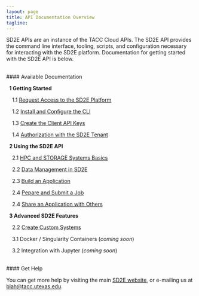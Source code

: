```yaml
---
layout: page
title: API Documentation Overview
tagline:
---
```


SD2E APIs are an instance of the TACC Cloud APIs. The SD2E API provides the command
line interface, tooling, scripts, and configuration necessary for interacting with
the SD2E platform. Documentation for getting started with the SD2E API is below.

<br>
#### Available Documentation

&nbsp;&nbsp;**1 Getting Started**

&nbsp;&nbsp;&nbsp;&nbsp;1.1 [Request Access to the SD2E Platform](docs/request_access.md)

&nbsp;&nbsp;&nbsp;&nbsp;1.2 [Install and Configure the CLI](docs/install_cli.md)

&nbsp;&nbsp;&nbsp;&nbsp;1.3 [Create the Client API Keys](docs/create_client.md)

&nbsp;&nbsp;&nbsp;&nbsp;1.4 [Authorization with the SD2E Tenant](docs/authorization.md)

&nbsp;&nbsp;**2 Using the SD2E API**

&nbsp;&nbsp;&nbsp;&nbsp;2.1 [HPC and STORAGE Systems Basics](docs/systems_basics.md)

&nbsp;&nbsp;&nbsp;&nbsp;2.2 [Data Management in SD2E](docs/data_management.md)

&nbsp;&nbsp;&nbsp;&nbsp;2.3 [Build an Application](docs/build_application.md)

&nbsp;&nbsp;&nbsp;&nbsp;2.4 [Pepare and Submit a Job](docs/submit_job.md)

&nbsp;&nbsp;&nbsp;&nbsp;2.4 [Share an Application with Others](docs/share_application.md)

&nbsp;&nbsp;**3 Advanced SD2E Features**

&nbsp;&nbsp;&nbsp;&nbsp;2.2 [Create Custom Systems](docs/create_systems.md)

&nbsp;&nbsp;&nbsp;&nbsp;3.1 Docker / Singularity Containers (*coming soon*)

&nbsp;&nbsp;&nbsp;&nbsp;3.2 Integration with Jupyter (*coming soon*)



<br>
#### Get Help

You can get more help by visiting the main [SD2E website](http://sd2e.org), or
e-mailing us at <blah@tacc.utexas.edu>.

